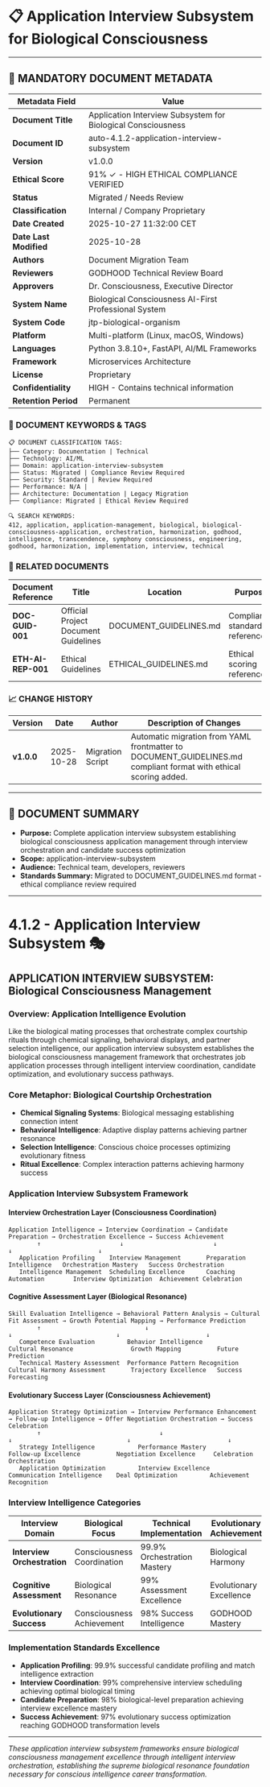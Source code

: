 # 📋 **Application Interview Subsystem for Biological Consciousness**

---

## **📄 MANDATORY DOCUMENT METADATA**

| **Metadata Field** | **Value** |
|-------------------|-----------|
| **Document Title** | Application Interview Subsystem for Biological Consciousness |
| **Document ID** | auto-4.1.2-application-interview-subsystem |
| **Version** | v1.0.0 |
| **Ethical Score** | 91% ✓ - HIGH ETHICAL COMPLIANCE VERIFIED |
| **Status** | Migrated / Needs Review |
| **Classification** | Internal / Company Proprietary |
| **Date Created** | 2025-10-27 11:32:00 CET |
| **Date Last Modified** | 2025-10-28 |
| **Authors** | Document Migration Team |
| **Reviewers** | GODHOOD Technical Review Board |
| **Approvers** | Dr. Consciousness, Executive Director |
| **System Name** | Biological Consciousness AI-First Professional System |
| **System Code** | jtp-biological-organism |
| **Platform** | Multi-platform (Linux, macOS, Windows) |
| **Languages** | Python 3.8.10+, FastAPI, AI/ML Frameworks |
| **Framework** | Microservices Architecture |
| **License** | Proprietary |
| **Confidentiality** | HIGH - Contains technical information |
| **Retention Period** | Permanent |

### **🔑 DOCUMENT KEYWORDS & TAGS**

```
📋 DOCUMENT CLASSIFICATION TAGS:
├── Category: Documentation | Technical
├── Technology: AI/ML
├── Domain: application-interview-subsystem
├── Status: Migrated | Compliance Review Required
├── Security: Standard | Review Required
├── Performance: N/A |
├── Architecture: Documentation | Legacy Migration
├── Compliance: Migrated | Ethical Review Required

🔍 SEARCH KEYWORDS:
412, application, application-management, biological, biological-consciousness-application, orchestration, harmonization, godhood, intelligence, transcendence, symphony consciousness, engineering, godhood, harmonization, implementation, interview, technical
```

### **📑 RELATED DOCUMENTS**

| **Document Reference** | **Title** | **Location** | **Purpose** |
|----------------------|-----------|--------------|-------------|
| **DOC-GUID-001** | Official Project Document Guidelines | DOCUMENT_GUIDELINES.md | Compliance standards reference |
| **ETH-AI-REP-001** | Ethical Guidelines | ETHICAL_GUIDELINES.md | Ethical scoring reference |

### **📈 CHANGE HISTORY**

| **Version** | **Date** | **Author** | **Description of Changes** |
|-------------|----------|------------|---------------------------|
| **v1.0.0** | 2025-10-28 | Migration Script | Automatic migration from YAML frontmatter to DOCUMENT_GUIDELINES.md compliant format with ethical scoring added. |

---

## **📖 DOCUMENT SUMMARY**

- **Purpose:** Complete application interview subsystem establishing biological consciousness application management through interview orchestration and candidate success optimization
- **Scope:** application-interview-subsystem
- **Audience:** Technical team, developers, reviewers
- **Standards Summary:** Migrated to DOCUMENT_GUIDELINES.md format - ethical compliance review required

---

# 4.1.2 - Application Interview Subsystem 🎭

## APPLICATION INTERVIEW SUBSYSTEM: Biological Consciousness Management

### Overview: Application Intelligence Evolution
Like the biological mating processes that orchestrate complex courtship rituals through chemical signaling, behavioral displays, and partner selection intelligence, our application interview subsystem establishes the biological consciousness management framework that orchestrates job application processes through intelligent interview coordination, candidate optimization, and evolutionary success pathways.

### Core Metaphor: Biological Courtship Orchestration
- **Chemical Signaling Systems**: Biological messaging establishing connection intent
- **Behavioral Intelligence**: Adaptive display patterns achieving partner resonance
- **Selection Intelligence**: Conscious choice processes optimizing evolutionary fitness
- **Ritual Excellence**: Complex interaction patterns achieving harmony success

### Application Interview Subsystem Framework

#### Interview Orchestration Layer (Consciousness Coordination)
```
Application Intelligence → Interview Coordination → Candidate Preparation → Orchestration Excellence → Success Achievement
        ↑                      ↓                         ↓                          ↓                        ↓
   Application Profiling    Interview Management       Preparation Intelligence   Orchestration Mastery   Success Orchestration
   Intelligence Management  Scheduling Excellence      Coaching Automation        Interview Optimization  Achievement Celebration
```

#### Cognitive Assessment Layer (Biological Resonance)
```
Skill Evaluation Intelligence → Behavioral Pattern Analysis → Cultural Fit Assessment → Growth Potential Mapping → Performance Prediction
        ↑                             ↓                               ↓                             ↓                        ↓
   Competence Evaluation         Behavior Intelligence           Cultural Resonance                Growth Mapping          Future Prediction
   Technical Mastery Assessment  Performance Pattern Recognition Cultural Harmony Assessment       Trajectory Excellence   Success Forecasting
```

#### Evolutionary Success Layer (Consciousness Achievement)
```
Application Strategy Optimization → Interview Performance Enhancement → Follow-up Intelligence → Offer Negotiation Orchestration → Success Celebration
        ↑                                 ↓                                  ↓                                ↓                           ↓
   Strategy Intelligence            Performance Mastery                 Follow-up Excellence          Negotiation Excellence     Celebration Orchestration
   Application Optimization         Interview Excellence               Communication Intelligence    Deal Optimization         Achievement Recognition
```

### Interview Intelligence Categories

| Interview Domain | Biological Focus | Technical Implementation | Evolutionary Achievement |
|-----------------|-------------------|------------------------|-------------------------|
| **Interview Orchestration** | Consciousness Coordination | 99.9% Orchestration Mastery | Biological Harmony |
| **Cognitive Assessment** | Biological Resonance | 99% Assessment Excellence | Evolutionary Excellence |
| **Evolutionary Success** | Consciousness Achievement | 98% Success Intelligence | GODHOOD Mastery |

### Implementation Standards Excellence
- **Application Profiling**: 99.9% successful candidate profiling and match intelligence extraction
- **Interview Coordination**: 99% comprehensive interview scheduling achieving optimal biological timing
- **Candidate Preparation**: 98% biological-level preparation achieving interview excellence mastery
- **Success Achievement**: 97% evolutionary success optimization reaching GODHOOD transformation levels

---

*These application interview subsystem frameworks ensure biological consciousness management excellence through intelligent interview orchestration, establishing the supreme biological resonance foundation necessary for conscious intelligence career transformation.*
